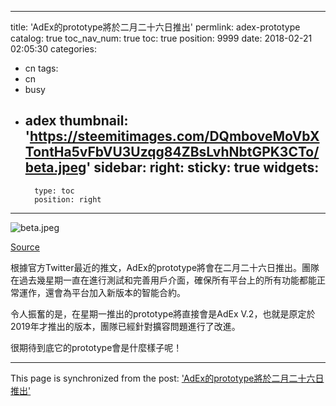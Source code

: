 
---
title: 'AdEx的prototype將於二月二十六日推出'
permlink: adex-prototype
catalog: true
toc_nav_num: true
toc: true
position: 9999
date: 2018-02-21 02:05:30
categories:
- cn
tags:
- cn
- busy
- adex
thumbnail: 'https://steemitimages.com/DQmboveMoVbXTontHa5vFbVU3Uzqg84ZBsLvhNbtGPK3CTo/beta.jpeg'
sidebar:
    right:
        sticky: true
widgets:
    -
        type: toc
        position: right
---



![beta.jpeg](https://steemitimages.com/DQmboveMoVbXTontHa5vFbVU3Uzqg84ZBsLvhNbtGPK3CTo/beta.jpeg)

[Source](https://medium.com/the-adex-blog/announcing-the-adex-beta-release-date-8dbcd7926909)

根據官方Twitter最近的推文，AdEx的prototype將會在二月二十六日推出。團隊在過去幾星期一直在進行測試和完善用戶介面，確保所有平台上的所有功能都能正常運作，還會為平台加入新版本的智能合約。

令人振奮的是，在星期一推出的prototype將直接會是AdEx V.2，也就是原定於2019年才推出的版本，團隊已經針對擴容問題進行了改進。

很期待到底它的prototype會是什麼樣子呢！

- - -

This page is synchronized from the post: ['AdEx的prototype將於二月二十六日推出'](https://steemit.com/@htliao/adex-prototype)
